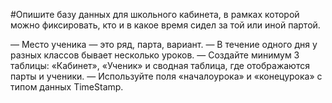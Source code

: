 #Опишите базу данных для школьного кабинета, в рамках которой можно фиксировать, кто и в какое время сидел за той или иной партой.

— Место ученика — это ряд, парта, вариант.
— В течение одного дня у разных классов бывает несколько уроков.
— Создайте минимум 3 таблицы: «Кабинет», «Ученик» и сводная таблица, где отображаются парты и ученики.
— Используйте поля «началоурока» и «конецурока» с типом данных TimeStamp.
